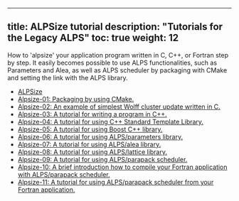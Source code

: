 
---
title: ALPSize tutorial
description: "Tutorials for the Legacy ALPS"
toc: true
weight: 12
---
How to 'alpsize' your application program written in C, C++, or Fortran step by step. It easily becomes possible to use ALPS functionalities, such as Parameters and Alea, as well as ALPS scheduler by packaging with CMake and setting the link with the ALPS library.

- [ALPSize](alpsize00)
- [Alpsize-01: Packaging by using CMake.](alpsize01)
- [Alpsize-02: An example of simplest Wolff cluster update written in C.](alpsize02)
- [Alpsize-03: A tutorial for writing a program in C++.](alpsize03)
- [Alpsize-04: A tutorial for using C++ Standard Template Library.](alpsize04)
- [Alpsize-05: A tutorial for using Boost C++ library.](alpsize05) 
- [Alpsize-06: A tutorial for using ALPS/parameters library.](alpsize06)
- [Alpsize-07: A tutorial for using ALPS/alea library.](alpsize07)
- [Alpsize-08: A tutorial for using ALPS/lattice library.](alpsize08)
- [Alpsize-09: A tutorial for using ALPS/parapack scheduler.](alpsize09)
- [Alpsize-10: A brief introduction how to compile your Fortran application with ALPS/parapack scheduler.](alpsize10)
- [Alpsize-11: A tutorial for using ALPS/parapack scheduler from your Fortran application.](alpsize11)







